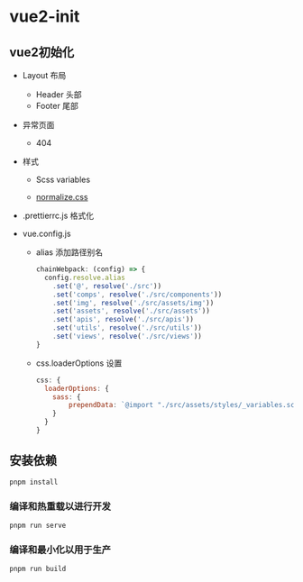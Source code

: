 # vue2-init

## vue2初始化

- Layout 布局

  - Header 头部
  - Footer 尾部

- 异常页面

  - 404

- 样式

  - Scss variables

  - [normalize.css](https://github.com/necolas/normalize.css)

- .prettierrc.js 格式化

- vue.config.js

  - alias 添加路径别名

    ```javascript
    chainWebpack: (config) => {
      config.resolve.alias
        .set('@', resolve('./src'))
        .set('comps', resolve('./src/components'))
        .set('img', resolve('./src/assets/img'))
        .set('assets', resolve('./src/assets'))
        .set('apis', resolve('./src/apis'))
        .set('utils', resolve('./src/utils'))
        .set('views', resolve('./src/views'))
    }
    ```

  - css.loaderOptions 设置

    ```javascript
    css: {
      loaderOptions: {
      	sass: {
      		prependData: `@import "./src/assets/styles/_variables.scss";`
      	}
      }
    }
    ```


## 安装依赖
```
pnpm install
```

### 编译和热重载以进行开发
```
pnpm run serve
```

### 编译和最小化以用于生产
```
pnpm run build
```
